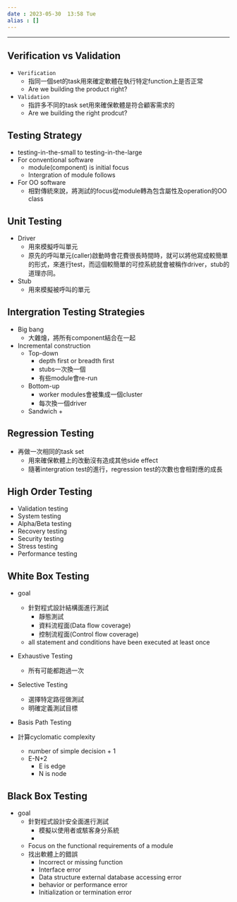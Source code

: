 ```yaml
---
date : 2023-05-30  13:58 Tue
alias : []
---
```


---

## Verification vs Validation

+ `Verification` 
	+ 指同一個set的task用來確定軟體在執行特定function上是否正常
	+ Are we building the product right?
+ `Validation`
	+ 指許多不同的task set用來確保軟體是符合顧客需求的
	+ Are we building the right prodcut?

## Testing Strategy

+ testing-in-the-small to testing-in-the-large
+ For conventional software
	+ module(component) is initial focus
	+ Intergration of module follows
+ For OO software
	+ 相對傳統來說，將測試的focus從module轉為包含屬性及operation的OO class

## Unit Testing

+ Driver
	+ 用來模擬呼叫單元
	+ 原先的呼叫單元(caller)啟動時會花費很長時間時，就可以將他寫成較簡單的形式，來進行test，而這個較簡單的可控系統就會被稱作driver，stub的道理亦同。
+ Stub
	+ 用來模擬被呼叫的單元

## Intergration Testing Strategies

+ Big bang
	+ 大雜燴，將所有component結合在一起
+ Incremental construction
	+ Top-down
		+ depth first or breadth first
		+ stubs一次換一個
		+ 有些module會re-run
	+ Bottom-up
		+ worker modules會被集成一個cluster
		+ 每次換一個driver
	+ Sandwich
		+ 
## Regression Testing

+ 再做一次相同的task set
	+ 用來確保軟體上的改動沒有造成其他side effect
	+ 隨著intergration test的進行，regression test的次數也會相對應的成長

## High Order Testing
+ Validation testing
+ System testing
+ Alpha/Beta testing
+ Recovery testing
+ Security testing
+ Stress testing
+ Performance testing

## White Box Testing

+ goal
	+ 針對程式設計結構面進行測試
		+ 靜態測試
		+ 資料流程面(Data flow coverage)
		+ 控制流程面(Control flow coverage)
	+ all statement and conditions have been executed at least once

+ Exhaustive Testing
	+ 所有可能都跑過一次
+ Selective Testing
	+ 選擇特定路徑做測試
	+ 明確定義測試目標
+ Basis Path Testing
+  計算cyclomatic complexity
	+ number of simple decision + 1
	+ E-N+2
		+ E is edge
		+ N is node

## Black Box Testing

+ goal
	+ 針對程式設計安全面進行測試
		+ 模擬以使用者或駭客身分系統
		+ 
	+ Focus on the functional requirements of a module
	+ 找出軟體上的錯誤
		+ Incorrect or missing function
		+ Interface error
		+ Data structure external database accessing error
		+ behavior or performance error
		+ Initialization or termination error




